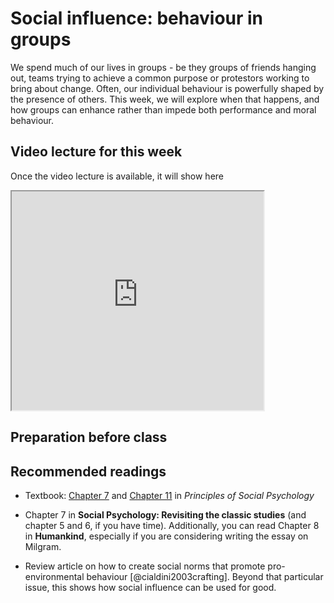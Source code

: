 # Social influence: behaviour in groups

We spend much of our lives in groups - be they groups of friends hanging out, teams trying to 
achieve a common purpose or protestors working to bring about change. Often, our individual
behaviour is powerfully shaped by the presence of others. This week, we will explore when 
that happens, and how groups can enhance rather than impede both performance and moral behaviour.

## Video lecture for this week

Once the video lecture is available, it will show here

<iframe src=" https://www.youtube.com/embed/NOTFOUND?rel=0&modestbranding=1&loop=1&playlist=NOTFOUND " allowfullscreen width=80% height=350></iframe>

## Preparation before class



## Recommended readings

* Textbook: [Chapter 7](https://open.lib.umn.edu/socialpsychology/part/chapter-7-influencing-and-conforming/) and [Chapter 11](https://open.lib.umn.edu/socialpsychology/part/chapter-11-working-groups-performance-and-decision-making/) in *Principles of Social Psychology*

* Chapter 7 in **Social Psychology: Revisiting the classic studies** (and chapter 5 and 6, if you have time). Additionally, you can read Chapter 8 in **Humankind**, especially if you are considering writing the essay on Milgram.

* Review article on how to create social norms that promote pro-environmental behaviour [@cialdini2003crafting]. Beyond that particular issue, 
this shows how social influence can be used for good.


